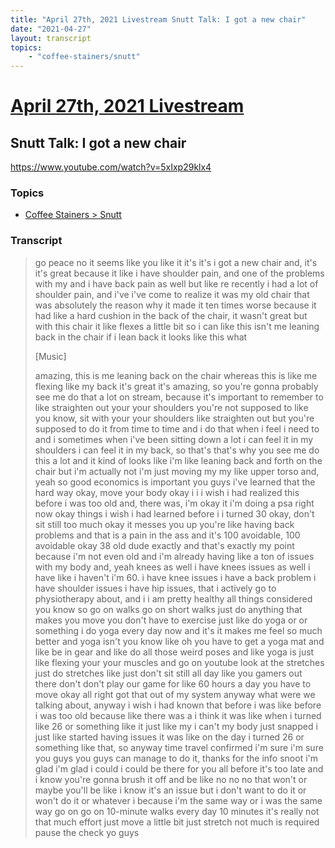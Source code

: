 ```yaml
---
title: "April 27th, 2021 Livestream Snutt Talk: I got a new chair"
date: "2021-04-27"
layout: transcript
topics:
    - "coffee-stainers/snutt"
---
```

# [April 27th, 2021 Livestream](../2021-04-27.md)
## Snutt Talk: I got a new chair
https://www.youtube.com/watch?v=5xIxp29klx4

### Topics
* [Coffee Stainers > Snutt](../topics/coffee-stainers/snutt.md)

### Transcript

> go peace no it seems like you like it it's it's i got a new chair and, it's it's great because it like i have shoulder pain, and one of the problems with my and i have back pain as well but like re recently i had a lot of shoulder pain, and i've i've come to realize it was my old chair that was absolutely the reason why it made it ten times worse because it had like a hard cushion in the back of the chair, it wasn't great but with this chair it like flexes a little bit so i can like this isn't me leaning back in the chair if i lean back it looks like this what
>
> [Music]
>
> amazing, this is me leaning back on the chair whereas this is like me flexing like my back it's great it's amazing, so you're gonna probably see me do that a lot on stream, because it's important to remember to like straighten out your your shoulders you're not supposed to like you know, sit with your your shoulders like straighten out but you're supposed to do it from time to time and i do that when i feel i need to and i sometimes when i've been sitting down a lot i can feel it in my shoulders i can feel it in my back, so that's that's why you see me do this a lot and it kind of looks like i'm like leaning back and forth on the chair but i'm actually not i'm just moving my my like upper torso and, yeah so good economics is important you guys i've learned that the hard way okay, move your body okay i i i wish i had realized this before i was too old and, there was, i'm okay it i'm doing a psa right now okay things i wish i had learned before i i turned 30 okay, don't sit still too much okay it messes you up you're like having back problems and that is a pain in the ass and it's 100 avoidable, 100 avoidable okay 38 old dude exactly and that's exactly my point because i'm not even old and i'm already having like a ton of issues with my body and, yeah knees as well i have knees issues as well i have like i haven't i'm 60. i have knee issues i have a back problem i have shoulder issues i have hip issues, that i actively go to physiotherapy about, and i i am pretty healthy all things considered you know so go on walks go on short walks just do anything that makes you move you don't have to exercise just like do yoga or or something i do yoga every day now and it's it makes me feel so much better and yoga isn't you know like oh you have to get a yoga mat and like be in gear and like do all those weird poses and like yoga is just like flexing your your muscles and go on youtube look at the stretches just do stretches like just don't sit still all day like you gamers out there don't don't play our game for like 60 hours a day you have to move okay all right got that out of my system anyway what were we talking about, anyway i wish i had known that before i was like before i was too old because like there was a i think it was like when i turned like 26 or something like it just like my i can't my body just snapped i just like started having issues it was like on the day i turned 26 or something like that, so anyway time travel confirmed i'm sure i'm sure you guys you guys can manage to do it, thanks for the info snoot i'm glad i'm glad i could i could be there for you all before it's too late and i know you're gonna brush it off and be like no no no that won't or maybe you'll be like i know it's an issue but i don't want to do it or won't do it or whatever i because i'm the same way or i was the same way go on go on 10-minute walks every day 10 minutes it's really not that much effort just move a little bit just stretch not much is required pause the check yo guys
